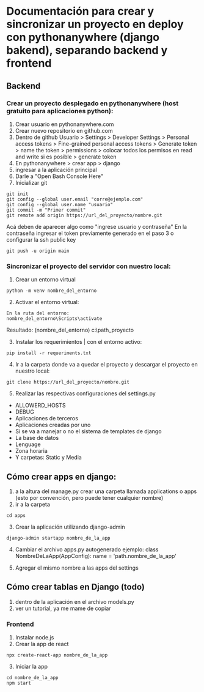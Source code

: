 # Documentación para crear y sincronizar un proyecto en deploy con pythonanywhere (django bakend), separando backend y frontend

## Backend
### Crear un proyecto desplegado en pythonanywhere (host gratuito para aplicaciones python):
1. Crear usuario en pythonanywhere.com
2. Crear nuevo repositorio en github.com
3. Dentro de github Usuario >  Settings > Developer Settings > Personal access tokens > Fine-grained personal access tokens > Generate token > name the token > permissions > colocar todos los permisos en read and write si es posible > generate token
4. En pythonanywhere > crear app > django
5. ingresar a la aplicación principal
6. Darle a "Open Bash Console Here"
7. Inicializar git
```console
git init
git config --global user.email "corre@ejemplo.com"
git config --global user.name "usuario"
git commit -m "Primer commit"
git remote add origin https://url_del_proyecto/nombre.git
```
Acá deben de aparecer algo como "ingrese usuario y contraseña"
En la contraseña ingresar el token previamente generado en el paso 3 o configurar la ssh public key
```console
git push -u origin main  
```


### Sincronizar el proyecto del servidor con nuestro local:
1. Crear un entorno virtual
```console
python -m venv nombre_del_entorno
```

2. Activar el entorno virtual:
```console
En la ruta del entorno:
nombre_del_entorno\Scripts\activate
```
Resultado:
(nombre_del_entorno) c:\path_proyecto

3. Instalar los requerimientos | con el entorno activo:
```console
pip install -r requeriments.txt
```

4. Ir a la carpeta donde va a quedar el proyecto y descargar el proyecto en nuestro local:
```git
git clone https://url_del_proyecto/nombre.git
```

5. Realizar las respectivas configuraciones del settings.py
- ALLOWERD_HOSTS
- DEBUG
- Aplicaciones de terceros
- Aplicaciones creadas por uno
- Si se va a manejar o no el sistema de templates de django
- La base de datos
- Lenguage
- Zona horaria
- Y carpetas: Static y Media

## Cómo crear apps en django:
1. a la altura del manage.py crear una carpeta llamada applications o apps (esto por convención, pero puede tener cualquier nombre)
2. ir a la carpeta
```console
cd apps
```
3. Crear la aplicación utilizando django-admin
```console
django-admin startapp nombre_de_la_app
```
4. Cambiar el archivo apps.py autogenerado
ejemplo:
class NombreDeLaApp(AppConfig):
    name = 'path.nombre_de_la_app'

5. Agregar el mismo nombre a las apps del settings

## Cómo crear tablas en Django (todo)
1. dentro de la aplicación en el archivo models.py
2. ver un tutorial, ya me mame de copiar


### Frontend
1. Instalar node.js
2. Crear la app de react
```console
npx create-react-app nombre_de_la_app
```
3. Iniciar la app
```console
cd nombre_de_la_app
npm start
```
